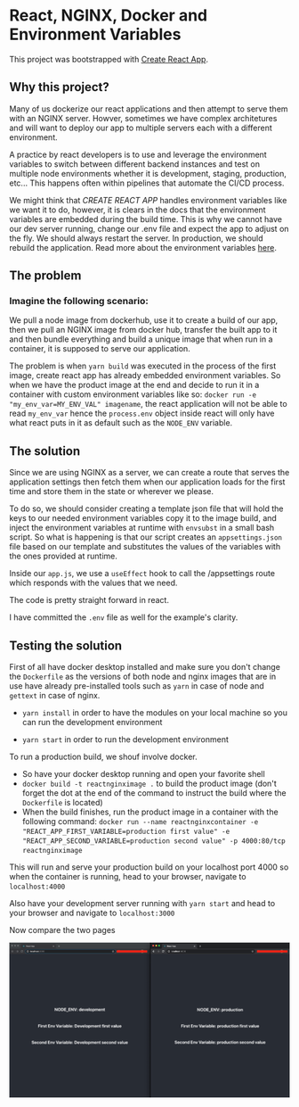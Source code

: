 # React, NGINX, Docker and Environment Variables

This project was bootstrapped with [Create React App](https://github.com/facebook/create-react-app).

## Why this project?

Many of us dockerize our react applications and then attempt to serve them with an NGINX server. Howver, sometimes we have complex architetures and will want to deploy our app to multiple servers each with a different environment.

A practice by react developers is to use and leverage the environment variables to switch between different backend instances and test on multiple node environments whether it is development, staging, production, etc...
This happens often within pipelines that automate the CI/CD process.

We might think that _CREATE REACT APP_ handles environment variables like we want it to do, however, it is clears in the docs that the environment variables are embedded during the build time. This is why we cannot have our dev server running, change our .env file and expect the app to adjust on the fly. We should always restart the server. In production, we should rebuild the application. Read more about the environment variables [here]("https://create-react-app.dev/docs/adding-custom-environment-variables/").

## The problem

### Imagine the following scenario:

We pull a node image from dockerhub, use it to create a build of our app, then we pull an NGINX image from docker hub, transfer the built app to it and then bundle everything and build a unique image that when run in a container, it is supposed to serve our application.

The problem is when `yarn build` was executed in the process of the first image, create react app has already embedded environment variables. So when we have the product image at the end and decide to run it in a container with custom environment variables like so: `docker run -e "my_env_var=MY_ENV_VAL" imagename`, the react application will not be able to read `my_env_var` hence the `process.env` object inside react will only have what react puts in it as default such as the `NODE_ENV` variable.

## The solution

Since we are using NGINX as a server, we can create a route that serves the application settings then fetch them when our application loads for the first time and store them in the state or wherever we please.

To do so, we should consider creating a template json file that will hold the keys to our needed environment variables copy it to the image build, and inject the environment variables at runtime with `envsubst` in a small bash script. So what is happening is that our script creates an `appsettings.json` file based on our template and substitutes the values of the variables with the ones provided at runtime.

Inside our `app.js`, we use a `useEffect` hook to call the /appsettings route which responds with the values that we need.

The code is pretty straight forward in react.

I have committed the `.env` file as well for the example's clarity.

## Testing the solution

First of all have docker desktop installed and make sure you don't change the `Dockerfile` as the versions of both node and nginx images that are in use have already pre-installed tools such as `yarn` in case of node and `gettext` in case of nginx.

- `yarn install` in order to have the modules on your local machine so you can run the development environment

- `yarn start` in order to run the development environment

To run a production build, we shouf involve docker.

- So have your docker desktop running and open your favorite shell
- `docker build -t reactnginximage .` to build the product image (don't forget the dot at the end of the command to instruct the build where the `Dockerfile` is located)
- When the build finishes, run the product image in a container with the following command: `docker run --name reactnginxcontainer -e "REACT_APP_FIRST_VARIABLE=production first value" -e "REACT_APP_SECOND_VARIABLE=production second value" -p 4000:80/tcp reactnginximage`

This will run and serve your production build on your localhost port 4000 so when the container is running, head to your browser, navigate to `localhost:4000`

Also have your development server running with `yarn start` and head to your browser and navigate to `localhost:3000`

Now compare the two pages

![example](https://github.com/meeshh/reactnginxenvvars/blob/master/screenshot.png)
